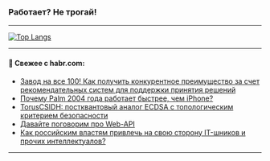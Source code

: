 ### Работает? Не трогай!

---
<!--
#### 🛠️ Technical stack:

![Java](https://img.shields.io/badge/Java-informational?logo=Oracle&style=flat&logoColor=white&color=FF4500)
![Kotlin](https://img.shields.io/badge/Kotlin-informational?logo=Kotlin&style=flat&logoColor=white&color=774D97)
![TS](https://img.shields.io/badge/TypeScript-informational?logo=typeScript&style=flat&logoColor=black&color=017acc)
![Python](https://img.shields.io/badge/Python-informational?logo=Python&style=flat&logoColor=black&color=ffdd54) <br>
![Spring](https://img.shields.io/badge/Spring-informational?logo=Spring&style=flat&logoColor=white&color=6DB33F) 
![SpringBoot](https://img.shields.io/badge/SpringBoot-informational?logo=SpringBoot&style=flat&logoColor=white&color=6DB33F)
![Nest](https://img.shields.io/badge/NestJS-informational?logo=NestJS&style=flat&logoColor=white&color=E0234E) 
![NodeJS](https://img.shields.io/badge/NodeJS-informational?logo=node.js&style=flat&logoColor=white&color=70A760)<br>
![PostgreSQL](https://img.shields.io/badge/PostgreSQL-informational?logo=PostgreSQL&style=flat&logoColor=white&color=DAA520)
![MongoDB](https://img.shields.io/badge/MongoDB-informational?logo=MongoDB&style=flat&logoColor=white&color=870000)
![Apache](https://img.shields.io/badge/Apache-informational?logo=apache&style=flat&logoColor=white&color=f74e28)

___ 
-->

<!--- #### 🛠️ : --->

[![Top Langs](https://github-readme-stats-82jvfl3w3-advtsettinggmailcoms-projects.vercel.app/api/top-langs/?username=zloylis&langs_count=10&hide_title=true&title_color=e6edf3&size_weight=0.5&count_weight=0.5&layout=compact&hide_progress=true&hide_border=true&theme=dracula&hide=css,makefile,cmake)](https://github.com/zloylis)

<!---


####  :octocat:&nbsp;&nbsp; Статистика:

![GitHub stats](https://github-readme-stats-u2qms2cxw-advtsettinggmailcoms-projects.vercel.app/api?username=zloylis&show_icons=true&hide_border=true&theme=dracula&title_color=e6edf3&include_all_commits=true&count_private=true&hide_rank=false&hide_title=true&rank_icon=github)
-->
---

#### 💬 Свежее с habr.com:

<!-- BLOG-POST-LIST:START -->
- [Завод на все 100! Как получить конкурентное преимущество за счет рекомендательных систем для поддержки принятия решений](https://habr.com/ru/articles/955608/?utm_source=habrahabr&utm_medium=rss&utm_campaign=955608)
- [Почему Palm 2004 года работает быстрее, чем iPhone?](https://habr.com/ru/companies/timeweb/articles/955164/?utm_source=habrahabr&utm_medium=rss&utm_campaign=955164)
- [TorusCSIDH: постквантовый аналог ECDSA с топологическим критерием безопасности](https://habr.com/ru/articles/955594/?utm_source=habrahabr&utm_medium=rss&utm_campaign=955594)
- [Давайте поговорим про Web-API](https://habr.com/ru/articles/955574/?utm_source=habrahabr&utm_medium=rss&utm_campaign=955574)
- [Как российским властям привлечь на свою сторону IT-шников и прочих интеллектуалов?](https://habr.com/ru/companies/lumanbox/articles/955090/?utm_source=habrahabr&utm_medium=rss&utm_campaign=955090)
<!-- BLOG-POST-LIST:END -->

---
